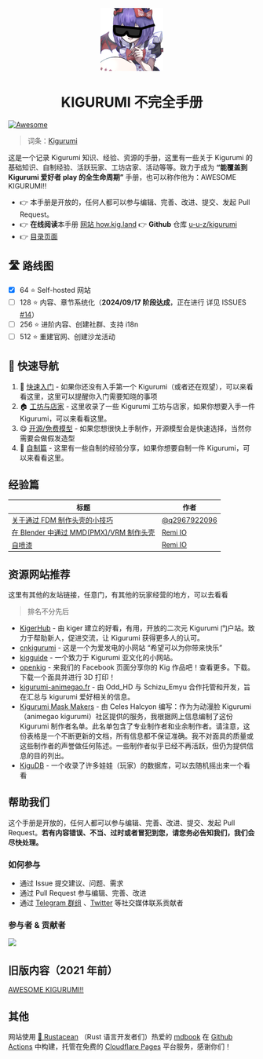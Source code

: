 <div align="center">
<img src="./assets/awesome_kigurumi_logo.png" width="128"  />
<h1>KIGURUMI 不完全手册</h1>
</div>

[![Awesome](https://cdn.rawgit.com/sindresorhus/awesome/d7305f38d29fed78fa85652e3a63e154dd8e8829/media/badge.svg)](https://github.com/sindresorhus/awesome)

> 词条：[Kigurumi](kigurumi.md)

这是一个记录 Kigurumi 知识、经验、资源的手册，这里有一些关于 Kigurumi 的基础知识、自制经验、活跃玩家、工坊店家、活动等等。致力于成为 **“能覆盖到 Kigurumi 爱好者 play 的全生命周期”** 手册，也可以称作他为：AWESOME KIGURUMI!!

- 👉 本手册是开放的，任何人都可以参与编辑、完善、改进、提交、发起 Pull Request。
- 👉 **在线阅读**本手册 [网站 how.kig.land](https://how.kig.land) 👉 **Github** 仓库 [u-u-z/kigurumi](https://github.com/u-u-z/kigurumi)
- 👉 [目录页面](./SUMMARY.md)

## 🛣️ 路线图

- [x] 64 ⭐ Self-hosted 网站
- [ ] 128 ⭐ 内容、章节系统化（**2024/09/17 阶段达成**，正在进行 详见 ISSUES [#14](https://github.com/u-u-z/kigurumi/issues/14)）
- [ ] 256 ⭐ 进阶内容、创建社群、支持 i18n
- [ ] 512 ⭐ 重建官网、创建沙龙活动

## 🧭 快速导航

1. 🐣 [快速入门](get-start.md) - 如果你还没有入手第一个 Kigurumi（或者还在观望），可以来看看这里，这里可以提醒你入门需要知晓的事项
2. 🏠 [工坊与店家](creator-workshop.md) - 这里收录了一些 Kigurumi 工坊与店家，如果你想要入手一件 Kigurumi，可以来看看这里。
3. 😋 [开源/免费模型](open_source_model.md) - 如果您想很快上手制作，开源模型会是快速选择，当然你需要会做假发造型
4. 🔧 [自制篇](DIY/) - 这里有一些自制的经验分享，如果你想要自制一件 Kigurumi，可以来看看这里。

## 经验篇

| 标题                                                                         | 作者                                            |
| ---------------------------------------------------------------------------- | ----------------------------------------------- |
| [关于通过 FDM 制作头壳的小技巧](./DIY/Tips-for-FDM.md)                       | [@q2967922096](https://twitter.com/q2967922096) |
| [在 Blender 中通过 MMD(PMX)/VRM 制作头壳](./DIY/Tips-for-made-by-pmx-vrm.md) | [Remi IO](https://twitter.com/Remi_IO)          |
| [自喷漆](./DIY/Tips-for-painting.md)                                         | [Remi IO](https://twitter.com/Remi_IO)          |

## 资源网站推荐

这里有其他的友站链接，任意门，有其他的玩家经营的地方，可以去看看

> 排名不分先后

- [KigerHub](https://kigerhub.com/) - 由 kiger 建立的好看，有用，开放的二次元 Kigurumi 门户站。致力于帮助新人，促进交流，让 Kigurumi 获得更多人的认可。
- [cnkigurumi](http://www.cnkigurumi.com) - 这是一个为爱发电的小网站 “希望可以为你带来快乐”
- [kigguide](https://kigguide.com/) - 一个致力于 Kigurumi 亚文化的小网站。
- [openkig](http://openkig.com/) - 来我们的 Facebook 页面分享你的 Kig 作品吧！查看更多。下载。下载一个面具并进行 3D 打印！
- [kigurumi-animegao.fr](https://kigurumi-animegao.fr/) - 由 Odd_HD 与 Schizu_Emyu 合作托管和开发，旨在汇总与 kigurumi 爱好相关的信息。
- [Kigurumi Mask Makers](https://makers.kig-o.com/) - 由 Celes Halcyon 编写：作为为动漫脸 Kigurumi（animegao kigurumi）社区提供的服务，我根据网上信息编制了这份 Kigurumi 制作者名单。此名单包含了专业制作者和业余制作者。请注意，这份表格是一个不断更新的文档，所有信息都不保证准确。我不对面具的质量或这些制作者的声誉做任何陈述。一些制作者似乎已经不再活跃，但仍为提供信息的目的列出。
- [KiguDB](https://kigudb.info/zh) - 一个收录了许多娃娃（玩家）的数据库，可以去随机摇出来一个看看

## 帮助我们

这个手册是开放的，任何人都可以参与编辑、完善、改进、提交、发起 Pull Request。**若有内容错误、不当、过时或者冒犯到您，请您务必告知我们，我们会尽快处理。**

### 如何参与

- 通过 Issue 提交建议、问题、需求
- 通过 Pull Request 参与编辑、完善、改进
- 通过 [Telegram 群组](https://t.me/awesome_kig) 、[Twitter](https://x.com/Remi_IO) 等社交媒体联系贡献者

### 参与者 & 贡献者

<a href="https://github.com/u-u-z/kigurumi/graphs/contributors">
  <img src="https://contrib.rocks/image?repo=u-u-z/kigurumi" />
</a>

## 旧版内容（2021 年前）

[AWESOME KIGURUMI!!](old_content/)

## 其他

网站使用 [🦀️ Rustacean](https://rustaceans.org/) （Rust 语言开发者们）热爱的 [mdbook](https://github.com/rust-lang/mdBook) 在 [Github Actions](https://github.com/features/actions) 中构建，托管在免费的 [Cloudflare Pages](https://pages.cloudflare.com/) 平台服务，感谢你们！
